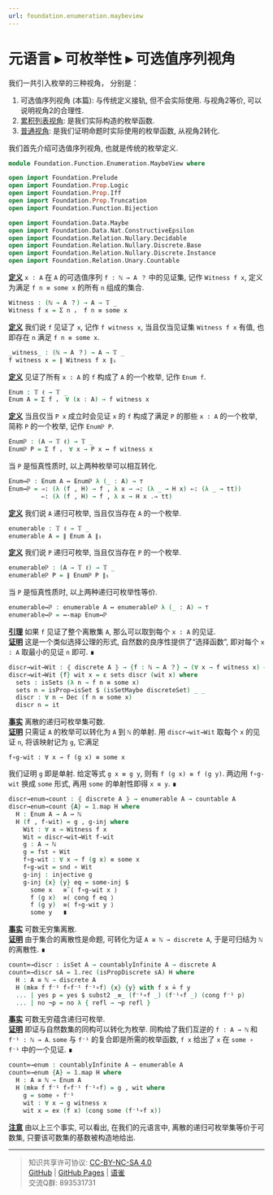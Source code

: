 ```yaml
---
url: foundation.enumeration.maybeview
---
```


# 元语言 ▸ 可枚举性 ▸ 可选值序列视角

我们一共引入枚举的三种视角， 分别是：

1. 可选值序列视角 (本篇): 与传统定义接轨, 但不会实际使用. 与视角2等价, 可以说明视角2的合理性.
2. [累积列表视角](https://www.yuque.com/ocau/metalogic/foundation.enumeration.listview.base): 是我们实际构造的枚举函数.
3. [普通视角](https://www.yuque.com/ocau/metalogic/foundation.enumeration.plainview): 是我们证明命题时实际使用的枚举函数, 从视角2转化.

我们首先介绍可选值序列视角, 也就是传统的枚举定义.

```agda
module Foundation.Function.Enumeration.MaybeView where

open import Foundation.Prelude
open import Foundation.Prop.Logic
open import Foundation.Prop.Iff
open import Foundation.Prop.Truncation
open import Foundation.Function.Bijection

open import Foundation.Data.Maybe
open import Foundation.Data.Nat.ConstructiveEpsilon
open import Foundation.Relation.Nullary.Decidable
open import Foundation.Relation.Nullary.Discrete.Base
open import Foundation.Relation.Nullary.Discrete.Instance
open import Foundation.Relation.Unary.Countable
```

**<u>定义</u>** `x : A` 在 `A` 的可选值序列 `f : ℕ → A ？` 中的见证集, 记作 `Witness f x`, 定义为满足 `f n ≡ some x` 的所有 `n` 组成的集合.

```agda
Witness : (ℕ → A ？) → A → 𝕋 _
Witness f x = Σ n ， f n ≡ some x
```

**<u>定义</u>** 我们说 `f` 见证了 `x`, 记作 `f witness x`, 当且仅当见证集 `Witness f x` 有值, 也即存在 `n` 满足 `f n ≡ some x`.

```agda
_witness_ : (ℕ → A ？) → A → 𝕋 _
f witness x = ∥ Witness f x ∥₁
```

**<u>定义</u>** 见证了所有 `x : A` 的 `f` 构成了 `A` 的一个枚举, 记作 `Enum f`.

```agda
Enum : 𝕋 ℓ → 𝕋 _
Enum A = Σ f ， ∀ (x : A) → f witness x
```

**<u>定义</u>** 当且仅当 `P x` 成立时会见证 `x` 的 `f` 构成了满足 `P` 的那些 `x : A` 的一个枚举, 简称 `P` 的一个枚举, 记作 `Enumℙ P`.

```agda
Enumℙ : (A → 𝕋 ℓ) → 𝕋 _
Enumℙ P = Σ f ， ∀ x → P x ↔ f witness x
```

当 `P` 是恒真性质时, 以上两种枚举可以相互转化.

```agda
Enum↔ℙ : Enum A ↔ Enumℙ λ (_ : A) → ⊤
Enum↔ℙ = ⇒: (λ (f , H) → f , λ x → ⇒: (λ _ → H x) ⇐: (λ _ → tt))
         ⇐: (λ (f , H) → f , λ x → H x .⇒ tt)
```

**<u>定义</u>** 我们说 `A` 递归可枚举, 当且仅当存在 `A` 的一个枚举.

```agda
enumerable : 𝕋 ℓ → 𝕋 _
enumerable A = ∥ Enum A ∥₁
```

**<u>定义</u>** 我们说 `P` 递归可枚举, 当且仅当存在 `P` 的一个枚举.

```agda
enumerableℙ : (A → 𝕋 ℓ) → 𝕋 _
enumerableℙ P = ∥ Enumℙ P ∥₁
```

当 `P` 是恒真性质时, 以上两种递归可枚举性等价.

```agda
enumerable↔ℙ : enumerable A ↔ enumerableℙ λ (_ : A) → ⊤
enumerable↔ℙ = ↔-map Enum↔ℙ
```

**<u>引理</u>** 如果 `f` 见证了整个离散集 `A`, 那么可以取到每个 `x : A` 的见证.  
**<u>证明</u>** 这是一个类似选择公理的形式, 自然数的良序性提供了“选择函数”, 即对每个 `x : A` 取最小的见证 `n` 即可. ∎

```agda
discr→wit→Wit : ⦃ discrete A ⦄ → {f : ℕ → A ？} → (∀ x → f witness x) → (∀ x → Witness f x)
discr→wit→Wit {f} wit x = ε sets discr (wit x) where
  sets : isSets (λ n → f n ≡ some x)
  sets n = isProp→isSet $ (isSetMaybe discreteSet) _ _
  discr : ∀ n → Dec (f n ≡ some x)
  discr n = it
```

**<u>事实</u>** 离散的递归可枚举集可数.  
**<u>证明</u>** 只需证 `A` 的枚举可以转化为 `A` 到 `ℕ` 的单射. 用 `discr→wit→Wit` 取每个 `x` 的见证 `n`, 将该映射记为 `g`, 它满足

`f∘g-wit : ∀ x → f (g x) ≡ some x`

我们证明 `g` 即是单射. 给定等式 `g x ≡ g y`, 则有 `f (g x) ≡ f (g y)`. 两边用 `f∘g-wit` 换成 `some` 形式, 再用 `some` 的单射性即得 `x ≡ y`. ∎

```agda
discr→enum→count : ⦃ discrete A ⦄ → enumerable A → countable A
discr→enum→count {A} = 𝟙.map H where
  H : Enum A → A ↣ ℕ
  H (f , f-wit) = g , g-inj where
    Wit : ∀ x → Witness f x
    Wit = discr→wit→Wit f-wit
    g : A → ℕ
    g = fst ∘ Wit
    f∘g-wit : ∀ x → f (g x) ≡ some x
    f∘g-wit = snd ∘ Wit
    g-inj : injective g
    g-inj {x} {y} eq = some-inj $
      some x   ≡˘⟨ f∘g-wit x ⟩
      f (g x)  ≡⟨ cong f eq ⟩
      f (g y)  ≡⟨ f∘g-wit y ⟩
      some y   ∎
```

**<u>事实</u>** 可数无穷集离散.  
**<u>证明</u>** 由于集合的离散性是命题, 可转化为证 `A ≅ ℕ → discrete A`, 于是可归结为 `ℕ` 的离散性. ∎

```agda
count∞→discr : isSet A → countablyInfinite A → discrete A
count∞→discr sA = 𝟙.rec (isPropDiscrete sA) H where
  H : A ≅ ℕ → discrete A
  H (mk≅ f f⁻¹ f∘f⁻¹ f⁻¹∘f) {x} {y} with f x ≟ f y
  ... | yes p = yes $ subst2 _≡_ (f⁻¹∘f _) (f⁻¹∘f _) (cong f⁻¹ p)
  ... | no ¬p = no λ { refl → ¬p refl }
```

**<u>事实</u>** 可数无穷蕴含递归可枚举.  
**<u>证明</u>** 即证与自然数集的同构可以转化为枚举. 同构给了我们互逆的 `f : A → ℕ` 和 `f⁻¹ : ℕ → A`. `some` 与 `f⁻¹` 的复合即是所需的枚举函数, `f x` 给出了 `x` 在 `some ∘ f⁻¹` 中的一个见证. ∎

```agda
count∞→enum : countablyInfinite A → enumerable A
count∞→enum {A} = 𝟙.map H where
  H : A ≅ ℕ → Enum A
  H (mk≅ f f⁻¹ f∘f⁻¹ f⁻¹∘f) = g , wit where
    g = some ∘ f⁻¹
    wit : ∀ x → g witness x
    wit x = ex (f x) (cong some (f⁻¹∘f x))
```

**<u>注意</u>** 由以上三个事实, 可以看出, 在我们的元语言中, 离散的递归可枚举集等价于可数集, 只要该可数集的基数被构造地给出.

---
> 知识共享许可协议: [CC-BY-NC-SA 4.0](https://creativecommons.org/licenses/by-nc-sa/4.0/deed.zh)  
> [GitHub](https://github.com/choukh/MetaLogic/blob/main/src/Foundation/Function/Enumeration/MaybeView.lagda.md) | [GitHub Pages](https://choukh.github.io/MetaLogic/Foundation.Function.Enumeration.MaybeView.html) | [语雀](https://www.yuque.com/ocau/metalogic/foundation.enumeration.maybeview)  
> 交流Q群: 893531731
